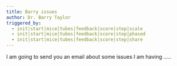 ```yaml
---
title: Barry issues
author: Dr. Barry Taylor
triggered_by:
  - init|start|mice|tubes|feedback|score|step|scale
  - init|start|mice|tubes|feedback|score|step|phased
  - init|start|mice|tubes|feedback|score|step|share
---
```


I am going to send you an email about some issues I am having .....
